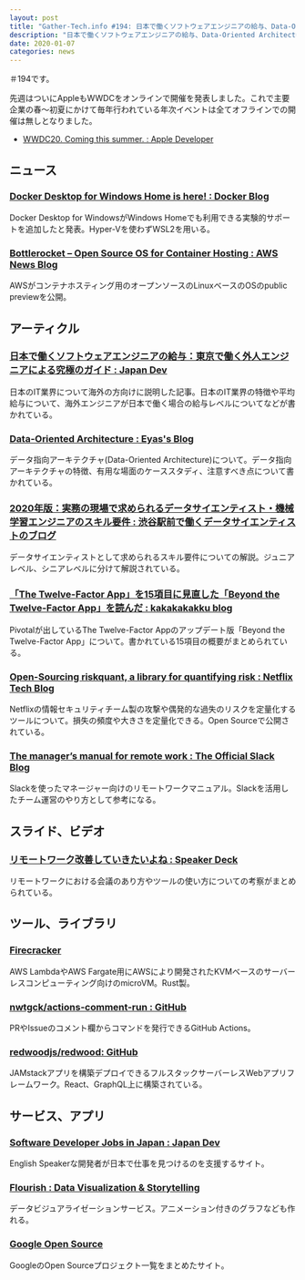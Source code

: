 ```yaml
---
layout: post
title: "Gather-Tech.info #194: 日本で働くソフトウェアエンジニアの給与、Data-Oriented Architecture など"
description: "日本で働くソフトウェアエンジニアの給与、Data-Oriented Architecture など"
date: 2020-01-07
categories: news
---
```


＃194です。

先週はついにAppleもWWDCをオンラインで開催を発表しました。これで主要企業の春～初夏にかけて毎年行われている年次イベントは全てオフラインでの開催は無しとなりました。

- [WWDC20. Coming this summer. : Apple Developer](https://developer.apple.com/news/?id=03132020a)

## ニュース

### [Docker Desktop for Windows Home is here! : Docker Blog](https://www.docker.com/blog/docker-desktop-for-windows-home-is-here/)

Docker Desktop for WindowsがWindows Homeでも利用できる実験的サポートを追加したと発表。Hyper-Vを使わずWSL2を用いる。

### [Bottlerocket – Open Source OS for Container Hosting : AWS News Blog](https://aws.amazon.com/jp/blogs/aws/bottlerocket-open-source-os-for-container-hosting/)

AWSがコンテナホスティング用のオープンソースのLinuxベースのOSのpublic previewを公開。

## アーティクル

### [日本で働くソフトウェアエンジニアの給与：東京で働く外人エンジニアによる究極のガイド : Japan Dev](https://japan-dev.com/blog/jp-software-developer-salaries-in-japan-the-ultimate-guide)

日本のIT業界について海外の方向けに説明した記事。日本のIT業界の特徴や平均給与について、海外エンジニアが日本で働く場合の給与レベルについてなどが書かれている。

### [Data-Oriented Architecture : Eyas's Blog](https://blog.eyas.sh/2020/03/data-oriented-architecture/)

データ指向アーキテクチャ(Data-Oriented Architecture)について。データ指向アーキテクチャの特徴、有用な場面のケーススタディ、注意すべき点について書かれている。

### [2020年版：実務の現場で求められるデータサイエンティスト・機械学習エンジニアのスキル要件 : 渋谷駅前で働くデータサイエンティストのブログ](https://tjo.hatenablog.com/entry/2020/03/09/172000)

データサイエンティストとして求められるスキル要件についての解説。ジュニアレベル、シニアレベルに分けて解説されている。

### [「The Twelve-Factor App」を15項目に見直した「Beyond the Twelve-Factor App」を読んだ : kakakakakku blog](https://kakakakakku.hatenablog.com/entry/2020/03/09/084833)
Pivotalが出しているThe Twelve-Factor Appのアップデート版「Beyond the Twelve-Factor App」について。書かれている15項目の概要がまとめられている。

### [Open-Sourcing riskquant, a library for quantifying risk : Netflix Tech Blog](https://netflixtechblog.com/open-sourcing-riskquant-a-library-for-quantifying-risk-6720cc1e4968)

Netflixの情報セキュリティチーム製の攻撃や偶発的な過失のリスクを定量化するツールについて。損失の頻度や大きさを定量化できる。Open Sourceで公開されている。

### [The manager’s manual for remote work : The Official Slack Blog](https://slackhq.com/manager-manual-for-remote-work)

Slackを使ったマネージャー向けのリモートワークマニュアル。Slackを活用したチーム運営のやり方として参考になる。

## スライド、ビデオ

### [リモートワーク改善していきたいよね : Speaker Deck](https://speakerdeck.com/uzulla/rimotowakugai-shan-siteikitaiyone)

リモートワークにおける会議のあり方やツールの使い方についての考察がまとめられている。

## ツール、ライブラリ

### [Firecracker](https://firecracker-microvm.github.io/)

AWS LambdaやAWS Fargate用にAWSにより開発されたKVMベースのサーバーレスコンピューティング向けのmicroVM。Rust製。

### [nwtgck/actions-comment-run : GitHub](https://github.com/nwtgck/actions-comment-run)

PRやIssueのコメント欄からコマンドを発行できるGitHub Actions。

### [redwoodjs/redwood: GitHub](https://github.com/redwoodjs/redwood)

JAMstackアプリを構築デプロイできるフルスタックサーバーレスWebアプリフレームワーク。React、GraphQL上に構築されている。

## サービス、アプリ

### [Software Developer Jobs in Japan : Japan Dev](https://japan-dev.com/)

English Speakerな開発者が日本で仕事を見つけるのを支援するサイト。

### [Flourish : Data Visualization & Storytelling](https://flourish.studio/)

データビジュアライゼーションサービス。アニメーション付きのグラフなども作れる。

### [Google Open Source](https://cs.opensource.google/)

GoogleのOpen Sourceプロジェクト一覧をまとめたサイト。
